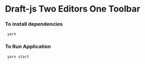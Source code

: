 # Draft-js Two Editors One Toolbar

### To install dependencies
```bash
 yarn
```

### To Run Application
```bash
 yarn start
```